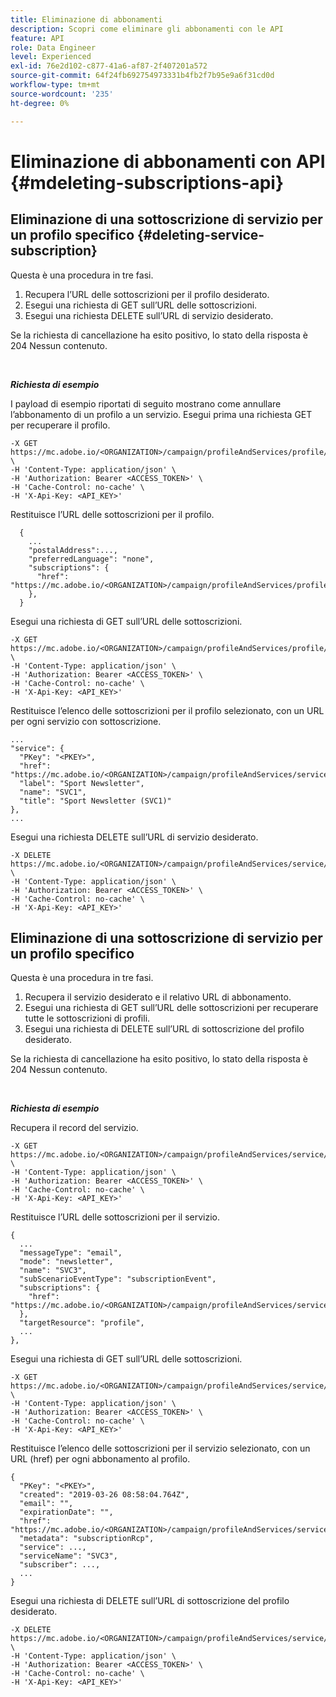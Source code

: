 ```yaml
---
title: Eliminazione di abbonamenti
description: Scopri come eliminare gli abbonamenti con le API
feature: API
role: Data Engineer
level: Experienced
exl-id: 76e2d102-c877-41a6-af87-2f407201a572
source-git-commit: 64f24fb692754973331b4fb2f7b95e9a6f31cd0d
workflow-type: tm+mt
source-wordcount: '235'
ht-degree: 0%

---
```


# Eliminazione di abbonamenti con API {#mdeleting-subscriptions-api}

<!--NOTE TO WRITER: There are two duplicate headings that seem to have the same content. Delete one? Rename if different?-->

## Eliminazione di una sottoscrizione di servizio per un profilo specifico {#deleting-service-subscription}

Questa è una procedura in tre fasi.

1. Recupera l’URL delle sottoscrizioni per il profilo desiderato.
1. Esegui una richiesta di GET sull’URL delle sottoscrizioni.
1. Esegui una richiesta DELETE sull’URL di servizio desiderato.

Se la richiesta di cancellazione ha esito positivo, lo stato della risposta è 204 Nessun contenuto.

<br/>

***Richiesta di esempio***

I payload di esempio riportati di seguito mostrano come annullare l’abbonamento di un profilo a un servizio. Esegui prima una richiesta GET per recuperare il profilo.

```
-X GET https://mc.adobe.io/<ORGANIZATION>/campaign/profileAndServices/profile/<PKEY> \
-H 'Content-Type: application/json' \
-H 'Authorization: Bearer <ACCESS_TOKEN>' \
-H 'Cache-Control: no-cache' \
-H 'X-Api-Key: <API_KEY>'
```

Restituisce l’URL delle sottoscrizioni per il profilo.

```
  {
    ...
    "postalAddress":...,
    "preferredLanguage": "none",
    "subscriptions": {
      "href": "https://mc.adobe.io/<ORGANIZATION>/campaign/profileAndServices/profile/<PKEY>/subscriptions/"
    },
  }
```

Esegui una richiesta di GET sull’URL delle sottoscrizioni.

```
-X GET https://mc.adobe.io/<ORGANIZATION>/campaign/profileAndServices/profile/<PKEY>/subscriptions \
-H 'Content-Type: application/json' \
-H 'Authorization: Bearer <ACCESS_TOKEN>' \
-H 'Cache-Control: no-cache' \
-H 'X-Api-Key: <API_KEY>'
```

Restituisce l’elenco delle sottoscrizioni per il profilo selezionato, con un URL per ogni servizio con sottoscrizione.

```
...
"service": {
  "PKey": "<PKEY>",
  "href": "https://mc.adobe.io/<ORGANIZATION>/campaign/profileAndServices/service/<PKEY>",
  "label": "Sport Newsletter",
  "name": "SVC1",
  "title": "Sport Newsletter (SVC1)"
},
...
```

Esegui una richiesta DELETE sull’URL di servizio desiderato.

```
-X DELETE https://mc.adobe.io/<ORGANIZATION>/campaign/profileAndServices/service/<PKEY> \
-H 'Content-Type: application/json' \
-H 'Authorization: Bearer <ACCESS_TOKEN>' \
-H 'Cache-Control: no-cache' \
-H 'X-Api-Key: <API_KEY>'
```

<!-- + réponse -->

## Eliminazione di una sottoscrizione di servizio per un profilo specifico

Questa è una procedura in tre fasi.

1. Recupera il servizio desiderato e il relativo URL di abbonamento.
1. Esegui una richiesta di GET sull’URL delle sottoscrizioni per recuperare tutte le sottoscrizioni di profili.
1. Esegui una richiesta di DELETE sull’URL di sottoscrizione del profilo desiderato.

Se la richiesta di cancellazione ha esito positivo, lo stato della risposta è 204 Nessun contenuto.

<br/>

***Richiesta di esempio***

Recupera il record del servizio.

```
-X GET https://mc.adobe.io/<ORGANIZATION>/campaign/profileAndServices/service/<PKEY> \
-H 'Content-Type: application/json' \
-H 'Authorization: Bearer <ACCESS_TOKEN>' \
-H 'Cache-Control: no-cache' \
-H 'X-Api-Key: <API_KEY>'
```

Restituisce l’URL delle sottoscrizioni per il servizio.

```
{
  ...
  "messageType": "email",
  "mode": "newsletter",
  "name": "SVC3",
  "subScenarioEventType": "subscriptionEvent",
  "subscriptions": {
    "href": "https://mc.adobe.io/<ORGANIZATION>/campaign/profileAndServices/service/<PKEY>/subscriptions/"
  },
  "targetResource": "profile",
  ...
},
```

Esegui una richiesta di GET sull’URL delle sottoscrizioni.

```
-X GET https://mc.adobe.io/<ORGANIZATION>/campaign/profileAndServices/service/<PKEY>/subscriptions \
-H 'Content-Type: application/json' \
-H 'Authorization: Bearer <ACCESS_TOKEN>' \
-H 'Cache-Control: no-cache' \
-H 'X-Api-Key: <API_KEY>'
```

Restituisce l’elenco delle sottoscrizioni per il servizio selezionato, con un URL (href) per ogni abbonamento al profilo.

```
{
  "PKey": "<PKEY>",
  "created": "2019-03-26 08:58:04.764Z",
  "email": "",
  "expirationDate": "",
  "href": "https://mc.adobe.io/<ORGANIZATION>/campaign/profileAndServices/service/<PKEY>/subscriptions/<PKEY>",
  "metadata": "subscriptionRcp",
  "service": ...,
  "serviceName": "SVC3",
  "subscriber": ...,
  ...
}
```

Esegui una richiesta di DELETE sull’URL di sottoscrizione del profilo desiderato.

```
-X DELETE https://mc.adobe.io/<ORGANIZATION>/campaign/profileAndServices/service/<PKEY>/subscriptions/<PKEY> \
-H 'Content-Type: application/json' \
-H 'Authorization: Bearer <ACCESS_TOKEN>' \
-H 'Cache-Control: no-cache' \
-H 'X-Api-Key: <API_KEY>'
```

<!-- + réponse -->
